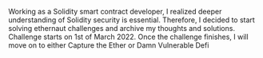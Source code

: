 Working as a Solidity smart contract developer, I realized deeper understanding of Solidity security is essential. Therefore, I decided to start solving ethernaut challenges and archive my thoughts and solutions. Challenge starts on 1st of March 2022. Once the challenge finishes, I will move on to either Capture the Ether or Damn Vulnerable Defi
